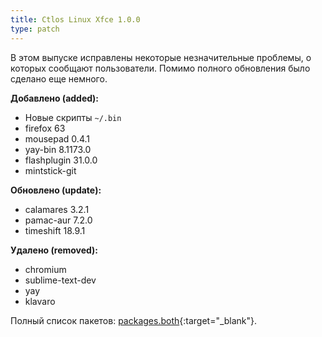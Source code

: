 ```yaml
---
title: Ctlos Linux Xfce 1.0.0
type: patch
---
```


В этом выпуске исправлены некоторые незначительные проблемы, о которых сообщают пользователи. Помимо полного обновления было сделано еще немного.

**Добавлено (added):**

* Новые скрипты `~/.bin`
* firefox 63
* mousepad 0.4.1
* yay-bin 8.1173.0
* flashplugin 31.0.0
* mintstick-git

**Обновлено (update):**

* calamares 3.2.1
* pamac-aur 7.2.0
* timeshift 18.9.1

**Удалено (removed):**

* chromium
* sublime-text-dev
* yay
* klavaro

Полный список пакетов: [packages.both](https://github.com/ctlos/ctlosiso/blob/xfce/packages.both){:target="_blank"}.